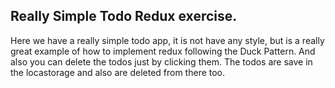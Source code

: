 ## Really Simple Todo Redux exercise.

Here we have a really simple todo app, it is not have any style, but is a really great example of how to implement redux following the Duck Pattern.
And also you can delete the todos just by clicking them. The todos are save in the locastorage and also are deleted from there too.
